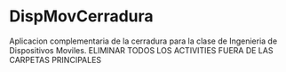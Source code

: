 # DispMovCerradura
Aplicacion complementaria de la cerradura para la clase de Ingenieria de Dispositivos Moviles.
ELIMINAR TODOS LOS ACTIVITIES FUERA DE LAS CARPETAS PRINCIPALES
